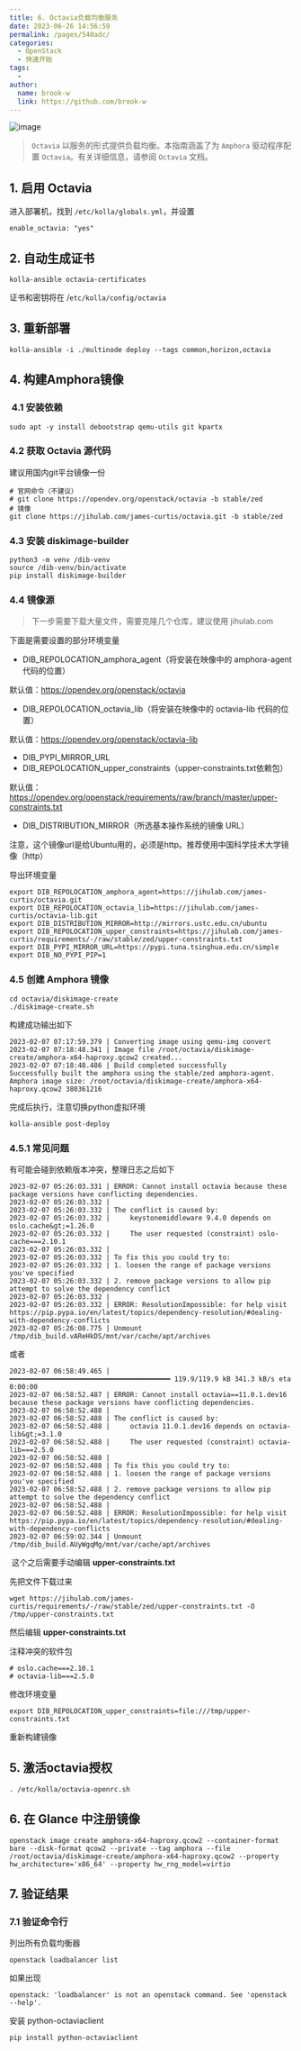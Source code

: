 ```yaml
---
title: 6. Octavia负载均衡服务
date: 2023-06-26 14:56:59
permalink: /pages/540adc/
categories:
  - OpenStack
  - 快速开始
tags:
  - 
author: 
  name: brook-w
  link: https://github.com/brook-w
---
```



![image](https://cdn.jsdelivr.net/gh/brook-w/image-hosting@master/openstack/kolla/image.1vxyldxi6t6o.jpg)


> `Octavia` 以服务的形式提供负载均衡。本指南涵盖了为 `Amphora` 驱动程序配置 `Octavia`。有关详细信息，请参阅 `Octavia` 文档。


## 1. 启用 Octavia 

进入部署机，找到 `/etc/kolla/globals.yml`，并设置

```
enable_octavia: "yes"
```

## 2. 自动生成证书

```
kolla-ansible octavia-certificates
```

证书和密钥将在 /`etc/kolla/config/octavia`

## 3. 重新部署

```
kolla-ansible -i ./multinode deploy --tags common,horizon,octavia
```

## 4. 构建Amphora镜像

###  4.1 安装依赖

```
sudo apt -y install debootstrap qemu-utils git kpartx
```

### 4.2 获取 Octavia 源代码

建议用国内git平台镜像一份

```
# 官网命令（不建议）
# git clone https://opendev.org/openstack/octavia -b stable/zed
# 镜像
git clone https://jihulab.com/james-curtis/octavia.git -b stable/zed
```

### 4.3 安装 diskimage-builder

```
python3 -m venv /dib-venv
source /dib-venv/bin/activate
pip install diskimage-builder
```

### 4.4 镜像源

> 下一步需要下载大量文件，需要克隆几个仓库，建议使用 jihulab.com

下面是需要设置的部分环境变量
- DIB_REPOLOCATION_amphora_agent（将安装在映像中的 amphora-agent 代码的位置）
  
默认值：https://opendev.org/openstack/octavia

- DIB_REPOLOCATION_octavia_lib（将安装在映像中的 octavia-lib 代码的位置）

默认值：https://opendev.org/openstack/octavia-lib

- DIB_PYPI_MIRROR_URL
- DIB_REPOLOCATION_upper_constraints（upper-constraints.txt依赖包）

默认值：https://opendev.org/openstack/requirements/raw/branch/master/upper-constraints.txt

- DIB_DISTRIBUTION_MIRROR（所选基本操作系统的镜像 URL）

注意，这个镜像url是给Ubuntu用的，必须是http。推荐使用中国科学技术大学镜像（http）

导出环境变量

```
export DIB_REPOLOCATION_amphora_agent=https://jihulab.com/james-curtis/octavia.git
export DIB_REPOLOCATION_octavia_lib=https://jihulab.com/james-curtis/octavia-lib.git
export DIB_DISTRIBUTION_MIRROR=http://mirrors.ustc.edu.cn/ubuntu
export DIB_REPOLOCATION_upper_constraints=https://jihulab.com/james-curtis/requirements/-/raw/stable/zed/upper-constraints.txt
export DIB_PYPI_MIRROR_URL=https://pypi.tuna.tsinghua.edu.cn/simple
export DIB_NO_PYPI_PIP=1
```


### 4.5 创建 Amphora 镜像 

```
cd octavia/diskimage-create
./diskimage-create.sh
```

构建成功输出如下

```
2023-02-07 07:17:59.379 | Converting image using qemu-img convert
2023-02-07 07:18:48.341 | Image file /root/octavia/diskimage-create/amphora-x64-haproxy.qcow2 created...
2023-02-07 07:18:48.486 | Build completed successfully
Successfully built the amphora using the stable/zed amphora-agent.
Amphora image size: /root/octavia/diskimage-create/amphora-x64-haproxy.qcow2 380361216
```

完成后执行，注意切换python虚拟环境

```
kolla-ansible post-deploy
```

### 4.5.1 常见问题 

有可能会碰到依赖版本冲突，整理日志之后如下

```
2023-02-07 05:26:03.331 | ERROR: Cannot install octavia because these package versions have conflicting dependencies.
2023-02-07 05:26:03.332 | 
2023-02-07 05:26:03.332 | The conflict is caused by:
2023-02-07 05:26:03.332 |     keystonemiddleware 9.4.0 depends on oslo.cache&gt;=1.26.0
2023-02-07 05:26:03.332 |     The user requested (constraint) oslo-cache===2.10.1
2023-02-07 05:26:03.332 | 
2023-02-07 05:26:03.332 | To fix this you could try to:
2023-02-07 05:26:03.332 | 1. loosen the range of package versions you've specified
2023-02-07 05:26:03.332 | 2. remove package versions to allow pip attempt to solve the dependency conflict
2023-02-07 05:26:03.332 | 
2023-02-07 05:26:03.332 | ERROR: ResolutionImpossible: for help visit https://pip.pypa.io/en/latest/topics/dependency-resolution/#dealing-with-dependency-conflicts
2023-02-07 05:26:08.775 | Unmount /tmp/dib_build.vAReHkDS/mnt/var/cache/apt/archives
```

或者

```
2023-02-07 06:58:49.465 |      ━━━━━━━━━━━━━━━━━━━━━━━━━━━━━━━━━━━━━━━━ 119.9/119.9 kB 341.3 kB/s eta 0:00:00
2023-02-07 06:58:52.487 | ERROR: Cannot install octavia==11.0.1.dev16 because these package versions have conflicting dependencies.
2023-02-07 06:58:52.488 | 
2023-02-07 06:58:52.488 | The conflict is caused by:
2023-02-07 06:58:52.488 |     octavia 11.0.1.dev16 depends on octavia-lib&gt;=3.1.0
2023-02-07 06:58:52.488 |     The user requested (constraint) octavia-lib===2.5.0
2023-02-07 06:58:52.488 | 
2023-02-07 06:58:52.488 | To fix this you could try to:
2023-02-07 06:58:52.488 | 1. loosen the range of package versions you've specified
2023-02-07 06:58:52.488 | 2. remove package versions to allow pip attempt to solve the dependency conflict
2023-02-07 06:58:52.488 | 
2023-02-07 06:58:52.488 | ERROR: ResolutionImpossible: for help visit https://pip.pypa.io/en/latest/topics/dependency-resolution/#dealing-with-dependency-conflicts
2023-02-07 06:59:02.344 | Unmount /tmp/dib_build.AUyWgqMg/mnt/var/cache/apt/archives

```

 这个之后需要手动编辑 **upper-constraints.txt** 

先把文件下载过来

```
wget https://jihulab.com/james-curtis/requirements/-/raw/stable/zed/upper-constraints.txt -O /tmp/upper-constraints.txt
```

然后编辑 **upper-constraints.txt**

注释冲突的软件包

```
# oslo.cache===2.10.1
# octavia-lib===2.5.0

```

修改环境变量

```
export DIB_REPOLOCATION_upper_constraints=file:///tmp/upper-constraints.txt
```

重新构建镜像 

## 5. 激活octavia授权

```
. /etc/kolla/octavia-openrc.sh
```

## 6. 在 Glance 中注册镜像

```
openstack image create amphora-x64-haproxy.qcow2 --container-format bare --disk-format qcow2 --private --tag amphora --file /root/octavia/diskimage-create/amphora-x64-haproxy.qcow2 --property hw_architecture='x86_64' --property hw_rng_model=virtio
```

## 7. 验证结果

### 7.1 验证命令行

列出所有负载均衡器

```
openstack loadbalancer list
```

如果出现

```
openstack: 'loadbalancer' is not an openstack command. See 'openstack --help'.
```

安装 python-octaviaclient

```
pip install python-octaviaclient
```
